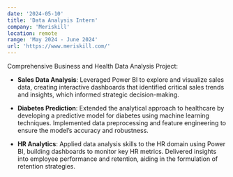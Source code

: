 ```yaml
---
date: '2024-05-10'
title: 'Data Analysis Intern'
company: 'Meriskill'
location: remote
range: 'May 2024 - June 2024'
url: 'https://www.meriskill.com/'
---
```


Comprehensive Business and Health Data Analysis Project:

- **Sales Data Analysis**: Leveraged Power BI to explore and visualize sales data, creating interactive dashboards that identified critical sales trends and insights, which informed strategic decision-making.

- **Diabetes Prediction**: Extended the analytical approach to healthcare by developing a predictive model for diabetes using machine learning techniques. Implemented data preprocessing and feature engineering to ensure the model’s accuracy and robustness.

- **HR Analytics**: Applied data analysis skills to the HR domain using Power BI, building dashboards to monitor key HR metrics. Delivered insights into employee performance and retention, aiding in the formulation of retention strategies.

